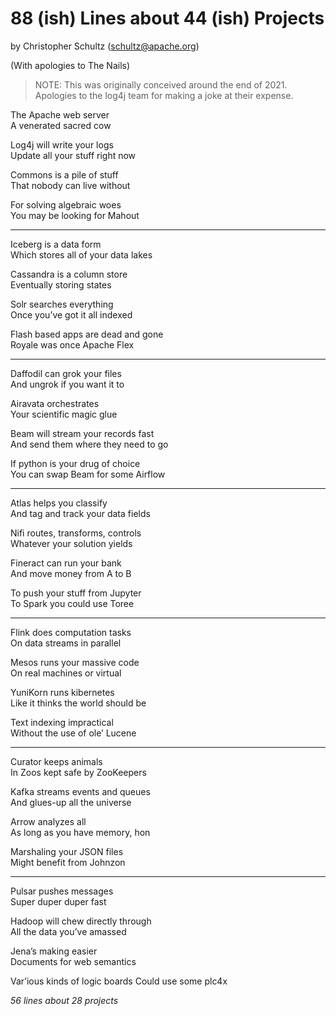 # 88 (ish) Lines about 44 (ish) Projects

by Christopher Schultz (schultz@apache.org)

(With apologies to The Nails)

> NOTE: This was originally conceived around the end of 2021.
> Apologies to the log4j team for making a joke at their expense.

The Apache web server\
A venerated sacred cow

Log4j will write your logs\
Update all your stuff right now

Commons is a pile of stuff\
That nobody can live without

For solving algebraic woes\
You may be looking for Mahout

---

Iceberg is a data form\
Which stores all of your data lakes

Cassandra is a column store\
Eventually storing states

Solr searches everything\
Once you’ve got it all indexed

Flash based apps are dead and gone\
Royale was once Apache Flex

---

Daffodil can grok your files\
And ungrok if you want it to

Airavata orchestrates\
Your scientific magic glue

Beam will stream your records fast\
And send them where they need to go

If python is your drug of choice\
You can swap Beam for some Airflow

---

Atlas helps you classify\
And tag and track your data fields

Nifi routes, transforms, controls\
Whatever your solution yields

Fineract can run your bank\
And move money from A to B

To push your stuff from Jupyter\
To Spark you could use Toree

---

Flink does computation tasks\
On data streams in parallel 

Mesos runs your massive code\
On real machines or virtual

YuniKorn runs kibernetes\
Like it thinks the world should be

Text indexing impractical\
Without the use of ole’ Lucene

---

Curator keeps animals\
In Zoos kept safe by ZooKeepers

Kafka streams events and queues\
And glues-up all the universe

Arrow analyzes all\
As long as you have memory, hon

Marshaling your JSON files\
Might  benefit from Johnzon

---

Pulsar pushes messages\
Super duper duper fast

Hadoop will chew directly through\
All the data you’ve amassed

Jena’s making easier\
Documents for web semantics

Var’ious kinds of logic boards
Could use some plc4x

*56 lines about 28 projects*

